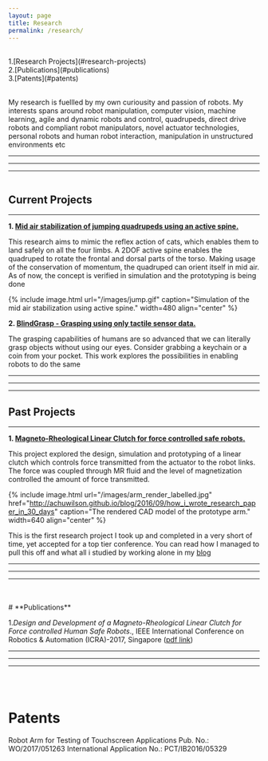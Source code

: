 ```yaml
---
layout: page
title: Research
permalink: /research/
---
```


<br>
1.[Research Projects](#research-projects)<br>
2.[Publications](#publications)<br>
3.[Patents](#patents)<br>
<br>

My research is fuellled by my own curiousity and passion of robots. My interests spans around robot manipulation, computer vision, machine learning, agile and dynamic robots and control, quadrupeds, direct drive robots and  compliant robot manipulators, novel actuator technologies, personal robots and human robot interaction, manipulation in unstructured environments etc


---
***
___


<hr style="clear:both;visibility: hidden;" />  




## **Current Projects**


---

**1. [Mid air stabilization of jumping quadrupeds using an active spine.](#)**

This research aims to mimic the reflex action of cats, which enables them to land safely on all the four limbs. A 2DOF active spine enables  the quadruped to rotate the frontal and dorsal parts of the torso. Making usage of the conservation of momentum, the quadruped can orient itself in mid air. As of now, the concept is verified in simulation and the prototyping is being done

{% include image.html url="/images/jump.gif"  caption="Simulation of the mid air stabilization using active spine." width=480  align="center" %}


**2. [BlindGrasp -  Grasping using only tactile sensor data.](#)**


The grasping capabilities of humans are so advanced that we can literally grasp objects without using our eyes. Consider grabbing a keychain or a coin from your pocket. This work explores the possibilities in enabling robots to do the same 

---
***
___

## **Past Projects**
---

**1. [Magneto-Rheological Linear Clutch for force controlled safe robots.](http://achuwilson.github.io/blog/2016/09/how_i_wrote_research_paper_in_30_days/)**

This project explored the design, simulation and prototyping of a linear clutch which controls force transmitted from the actuator to the robot links.  The force was coupled through MR fluid and the level of magnetization controlled the amount of force transmitted.


{% include image.html url="/images/arm_render_labelled.jpg" href="http://achuwilson.github.io/blog/2016/09/how_i_wrote_research_paper_in_30_days" caption="The rendered CAD model of the prototype arm."  width=640 align="center" %}

 This is the first research project I took up and completed in a very short of time, yet accepted for a top tier conference. You can read how I managed to pull this off and what all i studied by working alone in my [blog](http://achuwilson.github.io/blog/2016/09/how_i_wrote_research_paper_in_30_days/)


---
***
___



<br>
<br>
# **Publications**




1.*Design and Development of a Magneto-Rheological Linear Clutch for Force controlled Human Safe Robots*., IEEE International Conference on Robotics & Automation (ICRA)-2017, Singapore ([pdf link](http://ieeexplore.ieee.org/document/7989076/))


---
***
___





<br>
<br>


# **Patents**

Robot Arm for Testing of Touchscreen Applications
Pub. No.: WO/2017/051263
International Application No.: PCT/IB2016/05329
